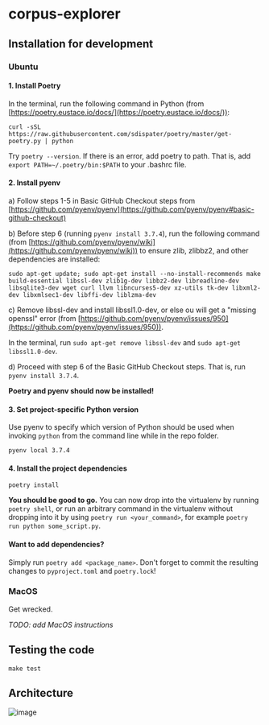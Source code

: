 # corpus-explorer

## Installation for development

### Ubuntu


#### 1. Install Poetry

In the terminal, run the following command in Python
(from [https://poetry.eustace.io/docs/](https://poetry.eustace.io/docs/)):

`curl -sSL https://raw.githubusercontent.com/sdispater/poetry/master/get-poetry.py | python`

Try `poetry --version`. If there is an error, add poetry to path.
That is, add `export PATH=~/.poetry/bin:$PATH` to your .bashrc file.


#### 2. Install pyenv

a) Follow steps 1-5 in Basic GitHub Checkout steps from
[https://github.com/pyenv/pyenv](https://github.com/pyenv/pyenv#basic-github-checkout)

b) Before step 6 (running `pyenv install 3.7.4`), run the following command
(from [https://github.com/pyenv/pyenv/wiki](https://github.com/pyenv/pyenv/wiki))
to ensure zlib, zlibbz2, and other dependencies are installed:

`sudo apt-get update; sudo apt-get install --no-install-recommends make build-essential libssl-dev zlib1g-dev libbz2-dev libreadline-dev libsqlite3-dev wget curl llvm libncurses5-dev xz-utils tk-dev libxml2-dev libxmlsec1-dev libffi-dev liblzma-dev`

c) Remove libssl-dev and install libssl1.0-dev, or else ou will get a "missing openssl" error
(from [https://github.com/pyenv/pyenv/issues/950](https://github.com/pyenv/pyenv/issues/950)).

In the terminal, run `sudo apt-get remove libssl-dev` and `sudo apt-get libssl1.0-dev`.

d) Proceed with step 6 of the Basic GitHub Checkout steps. That is, run `pyenv install 3.7.4`.

**Poetry and pyenv should now be installed!**


#### 3. Set project-specific Python version

Use pyenv to specify which version of Python should be used when invoking
`python` from the command line while in the repo folder.

`pyenv local 3.7.4`


#### 4. Install the project dependencies

`poetry install`

**You should be good to go.** You can now drop into the virtualenv by running
`poetry shell`, or run an arbitrary command in the virtualenv without dropping
into it by using `poetry run <your_command>`, for example `poetry run python
some_script.py`.


#### Want to add dependencies?

Simply run `poetry add <package_name>`. Don't forget to commit the resulting
changes to `pyproject.toml` and `poetry.lock`!


### MacOS

Get wrecked.

*TODO: add MacOS instructions*


## Testing the code

`make test`


## Architecture

![image](https://user-images.githubusercontent.com/5240492/68536204-082ada00-0304-11ea-979c-052883fa2484.png)

